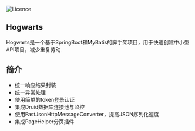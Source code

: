 ![Licence](https://img.shields.io/badge/licence-none-green.svg)

## Hogwarts

Hogwarts是一个基于SpringBoot和MyBatis的脚手架项目，用于快速创建中小型API项目，减少重复劳动

## 简介

- 统一响应结果封装
- 统一异常处理
- 使用简单的token登录认证
- 集成Druid数据库连接池与监控
- 使用FastJsonHttpMessageConverter，提高JSON序列化速度
- 集成PageHelper分页插件





